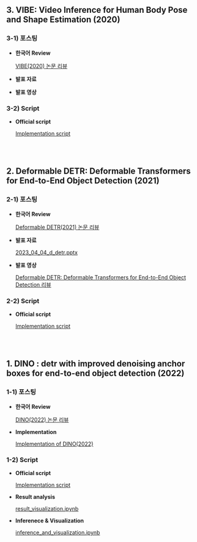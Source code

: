 ## 3. VIBE: Video Inference for Human Body Pose and Shape Estimation (2020)

### 3-1) 포스팅
  
- **한국어 Review**  

  [VIBE(2020) 논문 리뷰](https://on-jungwoan.github.io/dl_paper/vibe/)

- **발표 자료**  

  []()

- **발표 영상**

  []()

### 3-2) Script

- **Official script**

  [Implementation script](https://github.com/On-JungWoan/paper-review/tree/main/VIBE/VIBE)

<br>
<br>

## 2. Deformable DETR: Deformable Transformers for End-to-End Object Detection (2021)

### 2-1) 포스팅
  
- **한국어 Review**  

  [Deformable DETR(2021) 논문 리뷰](https://on-jungwoan.github.io/dl_paper/deform_detr/)  

- **발표 자료**  

  [2023_04_04_d_detr.pptx](https://docs.google.com/presentation/d/1KFEG02jlgbZISuvFbilvwaP8PbdQCzAA/edit?usp=sharing&ouid=116507288704586191771&rtpof=true&sd=true)

- **발표 영상**

  [Deformable DETR: Deformable Transformers for End-to-End Object Detection 리뷰](https://youtu.be/vbYOSB7J44A)

### 2-2) Script

- **Official script**

  [Implementation script](https://github.com/On-JungWoan/paper-review/tree/main/Deformable%20DETR/Deformable-DETR)

<br>
<br>

## 1. DINO : detr with improved denoising anchor boxes for end-to-end object detection (2022)

### 1-1) 포스팅
  
- **한국어 Review**  

  [DINO(2022) 논문 리뷰](https://on-jungwoan.github.io/dl_paper/dino/)  

- **Implementation**

  [Implementation of DINO(2022)](https://on-jungwoan.github.io/dl_paper/dino_implements/)

### 1-2) Script

- **Official script**

  [Implementation script](https://github.com/On-JungWoan/paper-review/tree/main/DINO/DINO)
  
- **Result analysis**  

  [result_visualization.ipynb](https://github.com/On-JungWoan/DINO-2022-implement/blob/main/DINO/script/result_visualization.ipynb)  

- **Inferenece & Visualization**

  [inference_and_visualization.ipynb](https://github.com/On-JungWoan/DINO-2022-implement/blob/main/DINO/script/inference_and_visualization.ipynb)
